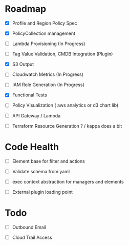 
# Roadmap

 - [x] Profile and Region Policy Spec

 - [x] PolicyCollection management

 - [ ] Lambda Provisioning (In Progress)
 
 - [ ] Tag Value Validation, CMDB Integration (Plugin)

 - [x] S3 Output

 - [ ] Cloudwatch Metrics (In Progress)

 - [ ] IAM Role Generation (In Progress)

 - [x] Functional Tests

 - [ ] Policy Visualization ( aws analytics or d3 chart lib)

 - [ ] API Gateway / Lambda

 - [ ] Terraform Resource Generation ? / kappa does a bit


# Code Health

 - [ ] Element base for filter and actions

 - [ ] Validate schema from yaml

 - [ ] exec context abstraction for managers and elements

 - [ ] External plugin loading point


# Todo

- [ ] Outbound Email

- [ ] Cloud Trail Access
